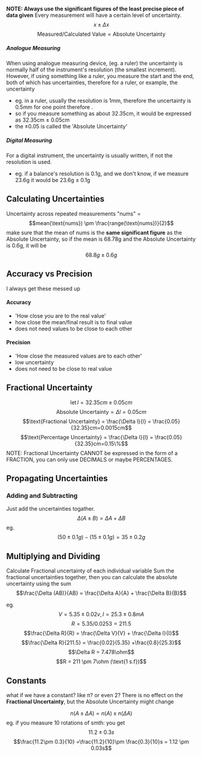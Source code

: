 **NOTE: Always use the significant figures of the least precise piece of data given**
Every measurement will have a certain level of uncertainty.
$$x \pm \Delta x $$
$$\text{Measured/Calculated Value} = \text{Absolute Uncertainty}$$
##### Analogue Measuring
When using analogue measuring device, (eg. a ruler) the uncertainty is normally half of the instrument's resolution (the smallest increment). 
However, if using something like a ruler, you measure the start and the end, both of which has uncertainties, therefore for a ruler, or example, the uncertainty 
- eg. in a ruler, usually the resolution is 1mm, therefore the uncertainty is 0.5mm for one point therefore .
- so if you measure something as about 32.35cm, it would be expressed as 32.35cm ± 0.05cm
- the ±0.05 is called the 'Absolute Uncertainty'
##### Digital Measuring
For a digital instrument, the uncertainty is usually written, if not the resolution is used.
- eg. if a balance's resolution is 0.1g, and we don't know, if we measure 23.6g it would be 23.6g ± 0.1g

## Calculating Uncertainties
Uncertainty across repeated measurements "nums" = 
$$mean(\text{nums}) \pm \frac{range(\text{nums})}{2}$$
make sure that the mean of nums is the **same significant figure** as the Absolute Uncertainty, so if the mean is 68.78g and the Absolute Uncertainty is 0.6g, it will be $$68.8g\pm0.6g$$

## Accuracy vs Precision
I always get these messed up
#### Accuracy
- 'How close you are to the real value'
- how close the mean/final result is to final value
- does not need values to be close to each other
#### Precision
- 'How close the measured values are to each other' 
- low uncertainty
- does not need to be close to real value

## Fractional Uncertainty
$$\text{let}\,l = 32.35cm \pm 0.05cm$$
$$\text{Absolute Uncertainty} = \Delta l = 0.05cm$$
$$\text{Fractional Uncertainty} = \frac{\Delta l}{l} = \frac{0.05}{32.35}cm=0.0015cm$$
$$\text{Percentage Uncertainty} = \frac{\Delta l}{l} = \frac{0.05}{32.35}cm=0.15\%$$
NOTE: Fractional Uncertainty CANNOT be expressed in the form of a FRACTION, you can only use DECIMALS or maybe PERCENTAGES.
## Propagating Uncertainties
### Adding and Subtracting
Just add the uncertainties togather.
$$\Delta(A\pm B) = \Delta A + \Delta B$$
eg. $$(50 \pm 0.1g) - (15\pm 0.1g) = 35 \pm 0.2g $$

## Multiplying and Dividing
Calculate Fractional uncertainty of each individual variable
Sum the fractional uncertainties together, then you can calculate the absolute uncertainty using the sum
$$\frac{\Delta (AB)}{AB} =  \frac{\Delta A}{A} + \frac{\Delta B}{B}$$

eg.
$$ V = 5.35\pm 0.02v , I = 25.3\pm 0.8 mA$$
$$R = 5.35/0.0253 = 211.5$$
$$\frac{\Delta R}{R} = \frac{\Delta V}{V} + \frac{\Delta I}{I}$$
$$\frac{\Delta R}{211.5} = \frac{0.02}{5.35} +\frac{0.8}{25.3}$$
$$\Delta R = 7.478\ohm$$
$$R = 211 \pm 7\ohm (\text{1 s.f})$$
## Constants
what if we have a constant? like π? or even 2?
There is no effect on the **Fractional Uncertainty**, but the Absolute Uncertainty might change

$$n(A\pm\Delta A) = n(A) \pm n(\Delta A)$$
eg. if you measure 10 rotations of smth:
you get $$11.2\pm 0.3s$$
$$\frac{11.2\pm 0.3}{10} =\frac{11.2}{10}\pm \frac{0.3}{10}s = 1.12 \pm 0.03s$$
